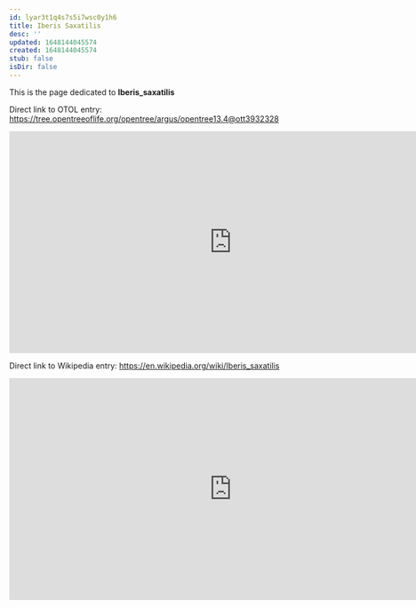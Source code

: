 ```yaml
---
id: lyar3t1q4s7s5i7wsc0y1h6
title: Iberis Saxatilis
desc: ''
updated: 1648144045574
created: 1648144045574
stub: false
isDir: false
---
```

This is the page dedicated to **Iberis_saxatilis**


Direct link to OTOL entry: https://tree.opentreeoflife.org/opentree/argus/opentree13.4@ott3932328



<html>
    <body>
    <iframe src="https://tree.opentreeoflife.org/opentree/argus/opentree13.4@ott3932328"
    width="800" height="400" frameborder="0" allowfullscreen> </iframe>
    </body>
</html>
    


Direct link to Wikipedia entry: https://en.wikipedia.org/wiki/Iberis_saxatilis



<html>
    <body>
    <iframe src="https://en.wikipedia.org/wiki/Iberis_saxatilis"
    width="800" height="400" frameborder="0" allowfullscreen> </iframe>
    </body>
</html>
    
